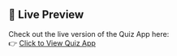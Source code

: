 ## 🚀 Live Preview

Check out the live version of the Quiz App here:  
👉 [Click to View Quiz App](https://themededits.github.io/HotelDashboard/)

